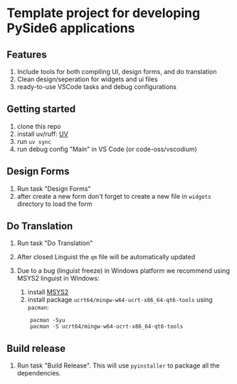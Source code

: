 # Template project for developing PySide6 applications

## Features

1. Include tools for both compiling UI, design forms, and do translation
1. Clean design/seperation for widgets and ui files
1. ready-to-use VSCode tasks and debug configurations

## Getting started

1. clone this repo
1. install uv/ruff: [UV](https://docs.astral.sh/uv/getting-started/)
1. run `uv sync`
1. run debug config "Main" in VS Code (or code-oss/vscodium)

## Design Forms

1. Run task "Design Forms"
1. after create a new form don't forget to create a new file in `widgets` directory to load the form

## Do Translation
1. Run task "Do Translation"
1. After closed Linguist the `qm` file will be automatically updated
1. Due to a bug (linguist freeze) in Windows platform we recommend using MSYS2 linguist in Windows:

    1. install [MSYS2](https://www.msys2.org/)
    1. install package `ucrt64/mingw-w64-ucrt-x86_64-qt6-tools` using `pacman`:
    ```
        pacman -Syu
        pacman -S ucrt64/mingw-w64-ucrt-x86_64-qt6-tools
    ```

## Build release

1. Run task "Build Release".
 This will use `pyinstaller` to package all the dependencies.
